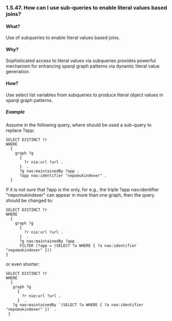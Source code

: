 <div>

<div>

<div>

<div>

### 1.5.47. How can I use sub-queries to enable literal values based joins?

</div>

</div>

</div>

<div>

<div>

<div>

<div>

#### What?

</div>

</div>

</div>

Use of subqueries to enable literal values based joins.

</div>

<div>

<div>

<div>

<div>

#### Why?

</div>

</div>

</div>

Sophisticated access to literal values via subqueries provides powerful
mechanism for enhancing sparql graph patterns via dynamic literal value
generation.

</div>

<div>

<div>

<div>

<div>

#### How?

</div>

</div>

</div>

Use select list variables from subqueries to produce literal object
values in sparql graph patterns.

<div>

<div>

<div>

<div>

##### Example

</div>

</div>

</div>

Assume in the following query, where should be used a sub-query to
replace ?app:

``` programlisting
SELECT DISTINCT ?r
WHERE
  {
    graph ?g
      {
        ?r nie:url ?url .
      }  .
      ?g nao:maintainedBy ?app .
      ?app nao:identifier "nepomukindexer" .
  }
```

If it is not sure that ?app is the only, for e.g., the triple ?app
nao:identifier "nepomukindexer" can appear in more than one graph, then
the query should be changed to:

``` programlisting
SELECT DISTINCT ?r
WHERE
  {
    graph ?g
      {
        ?r nie:url ?url .
      }  .
      ?g nao:maintainedBy ?app .
      FILTER (?app = (SELECT ?a WHERE { ?a nao:identifier "nepomukindexer" }))
}
```

or even shorter:

``` programlisting
SELECT DISTINCT ?r
WHERE
  {
   graph ?g
     {
       ?r nie:url ?url .
     }  .
   ?g nao:maintainedBy `(SELECT ?a WHERE { ?a nao:identifier "nepomukindexer" })` .
 }
```

</div>

</div>

</div>
